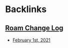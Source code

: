 
# Backlinks
## [Roam Change Log](<Roam Change Log.md>)
- [February 1st, 2021](<February 1st, 2021.md>)

